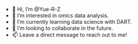 - 👋 Hi, I’m @Yue-R-Z
- 👀 I’m interested in omics data analysis.
- 🌱 I’m currently learning data science with DART.
- 💞️ I’m looking to collaborate in the future.
- 📫 Leave a direct message to reach out to me!

<!---
Yue-R-Z/Yue-R-Z is a ✨ special ✨ repository because its `README.md` (this file) appears on your GitHub profile.
You can click the Preview link to take a look at your changes.
--->
